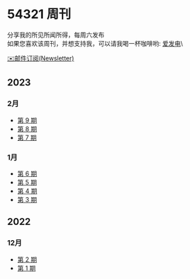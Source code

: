 # 54321 周刊
分享我的所见所闻所得，每周六发布\
如果您喜欢该周刊，并想支持我，可以请我喝一杯咖啡哟: [爱发电](https://afdian.net/a/versun)\

[✉️邮件订阅(Newsletter)](https://tinyletter.com/54321Weekly)

## 2023
### 2月
- [第 9 期](https://github.com/versun/54321-Weekly/blob/main/docs/9.md)
- [第 8 期](https://github.com/versun/54321-Weekly/blob/main/docs/8.md)
- [第 7 期](https://github.com/versun/54321-Weekly/blob/main/docs/7.md)
### 1月
- [第 6 期](https://github.com/versun/54321-Weekly/blob/main/docs/6.md)
- [第 5 期](https://github.com/versun/54321-Weekly/blob/main/docs/5.md)
- [第 4 期](https://github.com/versun/54321-Weekly/blob/main/docs/4.md)
- [第 3 期](https://github.com/versun/54321-Weekly/blob/main/docs/3.md)

## 2022
### 12月
- [第 2 期](https://github.com/versun/54321-Weekly/blob/main/docs/2.md)
- [第 1 期](https://github.com/versun/54321-Weekly/blob/main/docs/1.md)
